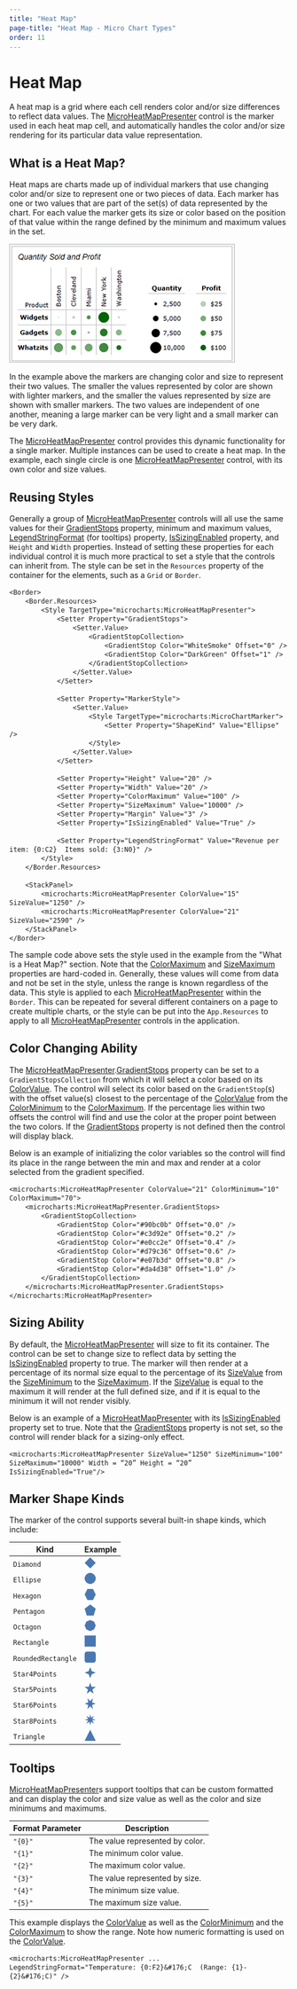 ```yaml
---
title: "Heat Map"
page-title: "Heat Map - Micro Chart Types"
order: 11
---
```

# Heat Map

A heat map is a grid where each cell renders color and/or size differences to reflect data values.  The [MicroHeatMapPresenter](xref:@ActiproUIRoot.Controls.MicroCharts.MicroHeatMapPresenter) control is the marker used in each heat map cell, and automatically handles the color and/or size rendering for its particular data value representation.

## What is a Heat Map?

Heat maps are charts made up of individual markers that use changing color and/or size to represent one or two pieces of data. Each marker has one or two values that are part of the set(s) of data represented by the chart. For each value the marker gets its size or color based on the position of that value within the range defined by the minimum and maximum values in the set.

![Screenshot](../images/heat-map-size-and-color.png)

In the example above the markers are changing color and size to represent their two values. The smaller the values represented by color are shown with lighter markers, and the smaller the values represented by size are shown with smaller markers. The two values are independent of one another, meaning a large marker can be very light and a small marker can be very dark.

The [MicroHeatMapPresenter](xref:@ActiproUIRoot.Controls.MicroCharts.MicroHeatMapPresenter) control provides this dynamic functionality for a single marker.  Multiple instances can be used to create a heat map. In the example, each single circle is one [MicroHeatMapPresenter](xref:@ActiproUIRoot.Controls.MicroCharts.MicroHeatMapPresenter) control, with its own color and size values.

## Reusing Styles

Generally a group of [MicroHeatMapPresenter](xref:@ActiproUIRoot.Controls.MicroCharts.MicroHeatMapPresenter) controls will all use the same values for their [GradientStops](xref:@ActiproUIRoot.Controls.MicroCharts.MicroHeatMapPresenter.GradientStops) property, minimum and maximum values, [LegendStringFormat](xref:@ActiproUIRoot.Controls.MicroCharts.MicroHeatMapPresenter.LegendStringFormat) (for tooltips) property, [IsSizingEnabled](xref:@ActiproUIRoot.Controls.MicroCharts.MicroHeatMapPresenter.IsSizingEnabled) property, and `Height` and `Width` properties. Instead of setting these properties for each individual control it is much more practical to set a style that the controls can inherit from. The style can be set in the `Resources` property of the container for the elements, such as a `Grid` or `Border`.

```xaml
<Border>
	<Border.Resources>
		<Style TargetType="microcharts:MicroHeatMapPresenter">
			<Setter Property="GradientStops">
				<Setter.Value>
					<GradientStopCollection>
						<GradientStop Color="WhiteSmoke" Offset="0" />
						<GradientStop Color="DarkGreen" Offset="1" />
					</GradientStopCollection>
				</Setter.Value>
			</Setter>

			<Setter Property="MarkerStyle">
				<Setter.Value>
					<Style TargetType="microcharts:MicroChartMarker">
						<Setter Property="ShapeKind" Value="Ellipse" />
					</Style>
				</Setter.Value>
			</Setter>

			<Setter Property="Height" Value="20" />
			<Setter Property="Width" Value="20" />
			<Setter Property="ColorMaximum" Value="100" />
			<Setter Property="SizeMaximum" Value="10000" />
			<Setter Property="Margin" Value="3" />
			<Setter Property="IsSizingEnabled" Value="True" />

			<Setter Property="LegendStringFormat" Value="Revenue per item: {0:C2}  Items sold: {3:N0}" />
		</Style>
	</Border.Resources>

	<StackPanel>
		<microcharts:MicroHeatMapPresenter ColorValue="15" SizeValue="1250" />
		<microcharts:MicroHeatMapPresenter ColorValue="21" SizeValue="2590" />
	</StackPanel>
</Border>
```

The sample code above sets the style used in the example from the "What is a Heat Map?" section. Note that the [ColorMaximum](xref:@ActiproUIRoot.Controls.MicroCharts.MicroHeatMapPresenter.ColorMaximum) and [SizeMaximum](xref:@ActiproUIRoot.Controls.MicroCharts.MicroHeatMapPresenter.SizeMaximum) properties are hard-coded in.  Generally, these values will come from data and not be set in the style, unless the range is known regardless of the data. This style is applied to each [MicroHeatMapPresenter](xref:@ActiproUIRoot.Controls.MicroCharts.MicroHeatMapPresenter) within the `Border`.  This can be repeated for several different containers on a page to create multiple charts, or the style can be put into the `App.Resources` to apply to all [MicroHeatMapPresenter](xref:@ActiproUIRoot.Controls.MicroCharts.MicroHeatMapPresenter) controls in the application.

## Color Changing Ability

The [MicroHeatMapPresenter](xref:@ActiproUIRoot.Controls.MicroCharts.MicroHeatMapPresenter).[GradientStops](xref:@ActiproUIRoot.Controls.MicroCharts.MicroHeatMapPresenter.GradientStops) property can be set to a `GradientStopsCollection` from which it will select a color based on its [ColorValue](xref:@ActiproUIRoot.Controls.MicroCharts.MicroHeatMapPresenter.ColorValue).  The control will select its color based on the `GradientStop`(s) with the offset value(s) closest to the percentage of the [ColorValue](xref:@ActiproUIRoot.Controls.MicroCharts.MicroHeatMapPresenter.ColorValue) from the [ColorMinimum](xref:@ActiproUIRoot.Controls.MicroCharts.MicroHeatMapPresenter.ColorMinimum) to the [ColorMaximum](xref:@ActiproUIRoot.Controls.MicroCharts.MicroHeatMapPresenter.ColorMaximum).  If the percentage lies within two offsets the control will find and use the color at the proper point between the two colors.  If the [GradientStops](xref:@ActiproUIRoot.Controls.MicroCharts.MicroHeatMapPresenter.GradientStops) property is not defined then the control will display black.

Below is an example of initializing the color variables so the control will find its place in the range between the min and max and render at a color selected from the gradient specified.

```xaml
<microcharts:MicroHeatMapPresenter ColorValue="21" ColorMinimum="10" ColorMaximum="70">
	<microcharts:MicroHeatMapPresenter.GradientStops>
		<GradientStopCollection>
			<GradientStop Color="#90bc0b" Offset="0.0" />
			<GradientStop Color="#c3d92e" Offset="0.2" />
			<GradientStop Color="#e0cc2e" Offset="0.4" />
			<GradientStop Color="#d79c36" Offset="0.6" />
			<GradientStop Color="#e07b3d" Offset="0.8" />
			<GradientStop Color="#da4d38" Offset="1.0" />
		</GradientStopCollection>
	</microcharts:MicroHeatMapPresenter.GradientStops>
</microcharts:MicroHeatMapPresenter>
```

## Sizing Ability

By default, the [MicroHeatMapPresenter](xref:@ActiproUIRoot.Controls.MicroCharts.MicroHeatMapPresenter) will size to fit its container. The control can be set to change size to reflect data by setting the [IsSizingEnabled](xref:@ActiproUIRoot.Controls.MicroCharts.MicroHeatMapPresenter.IsSizingEnabled) property to true. The marker will then render at a percentage of its normal size equal to the percentage of its [SizeValue](xref:@ActiproUIRoot.Controls.MicroCharts.MicroHeatMapPresenter.SizeValue) from the [SizeMinimum](xref:@ActiproUIRoot.Controls.MicroCharts.MicroHeatMapPresenter.SizeMinimum) to the [SizeMaximum](xref:@ActiproUIRoot.Controls.MicroCharts.MicroHeatMapPresenter.SizeMaximum).  If the [SizeValue](xref:@ActiproUIRoot.Controls.MicroCharts.MicroHeatMapPresenter.SizeValue) is equal to the maximum it will render at the full defined size, and if it is equal to the minimum it will not render visibly.

Below is an example of a [MicroHeatMapPresenter](xref:@ActiproUIRoot.Controls.MicroCharts.MicroHeatMapPresenter) with its [IsSizingEnabled](xref:@ActiproUIRoot.Controls.MicroCharts.MicroHeatMapPresenter.IsSizingEnabled) property set to true. Note that the [GradientStops](xref:@ActiproUIRoot.Controls.MicroCharts.MicroHeatMapPresenter.GradientStops) property is not set, so the control will render black for a sizing-only effect.

```xaml
<microcharts:MicroHeatMapPresenter SizeValue="1250" SizeMinimum="100" SizeMaximum="10000" Width = “20” Height = “20” IsSizingEnabled="True"/>
```

## Marker Shape Kinds

The marker of the control supports several built-in shape kinds, which include:

| Kind | Example |
|-----|-----|
| `Diamond` | ![Screenshot](../images/marker-diamond.png) |
| `Ellipse` | ![Screenshot](../images/marker-ellipse.png) |
| `Hexagon` | ![Screenshot](../images/marker-hexagon.png) |
| `Pentagon` | ![Screenshot](../images/marker-pentagon.png) |
| `Octagon` | ![Screenshot](../images/marker-octagon.png) |
| `Rectangle` | ![Screenshot](../images/marker-rectangle.png) |
| `RoundedRectangle` | ![Screenshot](../images/marker-rounded-rectangle.png) |
| `Star4Points` | ![Screenshot](../images/marker-star4-points.png) |
| `Star5Points` | ![Screenshot](../images/marker-star5-points.png) |
| `Star6Points` | ![Screenshot](../images/marker-star6-points.png) |
| `Star8Points` | ![Screenshot](../images/marker-star8-points.png) |
| `Triangle` | ![Screenshot](../images/marker-triangle.png) |

## Tooltips

[MicroHeatMapPresenter](xref:@ActiproUIRoot.Controls.MicroCharts.MicroHeatMapPresenter)s support tooltips that can be custom formatted and can display the color and size value as well as the color and size minimums and maximums.

| Format Parameter | Description |
|-----|-----|
| `"{0}"` | The value represented by color. |
| `"{1}"` | The minimum color value. |
| `"{2}"` | The maximum color value. |
| `"{3}"` | The value represented by size. |
| `"{4}"` | The minimum size value. |
| `"{5}"` | The maximum size value. |

This example displays the [ColorValue](xref:@ActiproUIRoot.Controls.MicroCharts.MicroHeatMapPresenter.ColorValue) as well as the [ColorMinimum](xref:@ActiproUIRoot.Controls.MicroCharts.MicroHeatMapPresenter.ColorMinimum) and the [ColorMaximum](xref:@ActiproUIRoot.Controls.MicroCharts.MicroHeatMapPresenter.ColorMaximum) to show the range.  Note how numeric formatting is used on the [ColorValue](xref:@ActiproUIRoot.Controls.MicroCharts.MicroHeatMapPresenter.ColorValue).

```xaml
<microcharts:MicroHeatMapPresenter ... LegendStringFormat="Temperature: {0:F2}&#176;C  (Range: {1}-{2}&#176;C)" />
```
